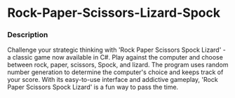 # Rock-Paper-Scissors-Lizard-Spock


<h3>Description </h3>

Challenge your strategic thinking with 'Rock Paper Scissors Spock Lizard' - a classic game now available in C#. Play against the computer and choose between rock, paper, scissors, Spock, and lizard. The program uses random number generation to determine the computer's choice and keeps track of your score. With its easy-to-use interface and addictive gameplay, 'Rock Paper Scissors Spock Lizard' is a fun way to pass the time.
